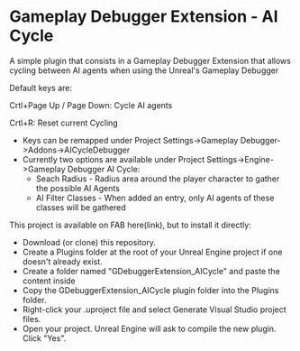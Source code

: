 # Gameplay Debugger Extension - AI Cycle
A simple plugin that consists in a Gameplay Debugger Extension that allows cycling between AI agents when using the Unreal's Gameplay Debugger

Default keys are: 

Crtl+Page Up / Page Down: Cycle AI agents

Crtl+R: Reset current Cycling

 - Keys can be remapped under Project Settings->Gameplay Debugger->Addons->AICycleDebugger
 - Currently two options are available under Project Settings->Engine->Gameplay Debugger AI Cycle:
   - Seach Radius - Radius area around the player character to gather the possible AI Agents
   - AI Filter Classes - When added an entry, only AI agents of these classes will be gathered
   
This project is available on FAB here(link), but to install it directly:
 - Download (or clone) this repository.
 - Create a Plugins folder at the root of your Unreal Engine project if one doesn't already exist.
 - Create a folder named "GDebuggerExtension_AICycle" and paste the content inside
 - Copy the GDebuggerExtension_AICycle plugin folder into the Plugins folder.
 - Right-click your .uproject file and select Generate Visual Studio project files.
 - Open your project. Unreal Engine will ask to compile the new plugin. Click "Yes".
